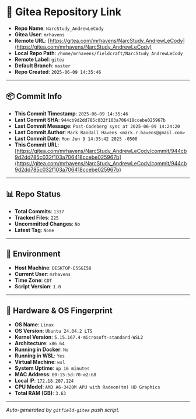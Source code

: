 # 🔗 Gitea Repository Link

- **Repo Name**: `NarcStudy_AndrewLeCody`
- **Gitea User**: `mrhavens`
- **Remote URL**: [https://gitea.com/mrhavens/NarcStudy_AndrewLeCody](https://gitea.com/mrhavens/NarcStudy_AndrewLeCody)
- **Local Repo Path**: `/home/mrhavens/fieldcraft/NarcStudy_AndrewLeCody`
- **Remote Label**: `gitea`
- **Default Branch**: `master`
- **Repo Created**: `2025-06-09 14:35:46`

---

## 📦 Commit Info

- **This Commit Timestamp**: `2025-06-09 14:35:46`
- **Last Commit SHA**: `944cb9d2dd785c032f103a706418ccebe025967b`
- **Last Commit Message**: `Post-Codeberg sync at 2025-06-09 14:24:20`
- **Last Commit Author**: `Mark Randall Havens <mark.r.havens@gmail.com>`
- **Last Commit Date**: `Mon Jun 9 14:35:42 2025 -0500`
- **This Commit URL**: [https://gitea.com/mrhavens/NarcStudy_AndrewLeCody/commit/944cb9d2dd785c032f103a706418ccebe025967b](https://gitea.com/mrhavens/NarcStudy_AndrewLeCody/commit/944cb9d2dd785c032f103a706418ccebe025967b)

---

## 📊 Repo Status

- **Total Commits**: `1337`
- **Tracked Files**: `225`
- **Uncommitted Changes**: `No`
- **Latest Tag**: `None`

---

## 🧭 Environment

- **Host Machine**: `DESKTOP-E5SGI58`
- **Current User**: `mrhavens`
- **Time Zone**: `CDT`
- **Script Version**: `1.0`

---

## 🧬 Hardware & OS Fingerprint

- **OS Name**: `Linux`
- **OS Version**: `Ubuntu 24.04.2 LTS`
- **Kernel Version**: `5.15.167.4-microsoft-standard-WSL2`
- **Architecture**: `x86_64`
- **Running in Docker**: `No`
- **Running in WSL**: `Yes`
- **Virtual Machine**: `wsl`
- **System Uptime**: `up 16 minutes`
- **MAC Address**: `00:15:5d:70:e2:68`
- **Local IP**: `172.18.207.124`
- **CPU Model**: `AMD A6-3420M APU with Radeon(tm) HD Graphics`
- **Total RAM (GB)**: `3.63`

---

_Auto-generated by `gitfield-gitea` push script._
